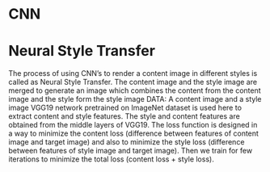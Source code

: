 # CNN

# Neural Style Transfer

The process of using CNN’s to render a content image in different styles is called as Neural Style Transfer.
The content image and the style image are merged to generate an
image which combines the content from the content image and the
style form the style image
DATA: A content image and a style image
VGG19 network pretrained on ImageNet dataset is used here to extract content and style features. The style and content features are obtained from the middle layers of VGG19. The loss function is designed in a way to minimize the content loss (difference between features of content image and target image) and also to minimize the style loss (difference between features of style image and target image). Then we train for few iterations to minimize the total loss (content loss + style loss).

